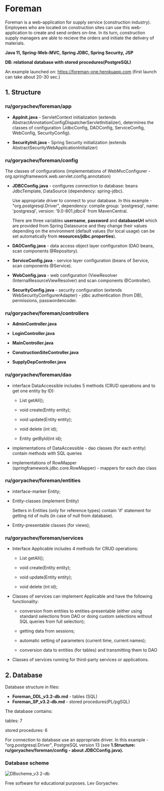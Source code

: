 # Foreman
Foreman is a web-application for supply service (construction industry).
Employees who are located on construction sites can use this web-application to create and send orders on-line. In its turn, construction supply managers are able to recieve the orders and initiate the delivery of materials.
<p><b>Java 11, Spring-Web-MVC, Spring JDBC, Spring Security, JSP</b></p>
<p><b>DB: relational database with stored procedures(PostgreSQL)</b></p>

<p>An example launched on: <a href="https://foreman-one.herokuapp.com" target="_blank">https://foreman-one.herokuapp.com</a> (first launch can take about 20-30 sec.)</p>

<h2>1. Structure</h2>
<h3>ru/goryachev/foreman/app</h3>
<ul>
<li><p><b>AppInit.java</b> - ServletContext initialization (extends AbstractAnnotationConfigDispatcherServletInitializer), determines the classes of configuration (JdbcConfig, DAOConfig, ServiceConfig, WebConfig, SecurityConfig).</p></li>
<li><p><b>SecurityInit.java</b> - Spring Security initialization (extends AbstractSecurityWebApplicationInitializer)</p></li>
</ul>

<h3>ru/goryachev/foreman/config</h3>
<p> The classes of configurations (implementations of WebMvcConfigurer - org.springframework.web.servlet.config.annotation)
</p>

<ul>
<li><p><b>JDBCConfig.java</b> - configures connection to database: beans JdbcTemplate, DataSource (dependency: spring-jdbc).</p>
<p>Use appropriate driver to connect to your database. In this example -  "org.postgresql.Driver", dependency: compile group: 'postgresql', name: 'postgresql', version: '9.0-801.jdbc4' from MavenCentral.</p>
<p>There are three variables <b>username</b>, <b>password</b> and <b>databaseUrl</b> which are provided from Spring Datasource and they change their values depending on the environment (default values (for local usage) can be set automatically from <b>resources/jdbc.properties</b>).</p>

<li><p><b>DAOConfig.java</b> - data access object layer configuration (DAO beans, scan components @Repository).</p>
<li><p><b>ServiceConfig.java</b> - service layer configuration (beans of Service, scan components @Service).</p>
<li><p><b>WebConfig.java</b> - web configuration (ViewResolver (InternalResourceViewResolver) and scan components @Controller).</p>
<li><p><b>SecurityConfig.java</b> - security configuration (extends WebSecurityConfigurerAdapter) - jdbc authentication (from DB), permissions, passwordencoder.</p>
</ul>

<h3>ru/goryachev/foreman/controllers</h3>
<ul>
<li><p><b>AdminController.java</b></p>
<li><p><b>LoginController.java</b></p>
<li><p><b>MainController.java</b></p>
<li><p><b>ConstructionSiteController.java</b></p>
<li><p><b>SupplyDepController.java</b></p>
</ul>

<h3>ru/goryachev/foreman/dao</h3>
<ul>
<li><p>interface DataAccessible includes 5 methods (CRUD operations and to get one entity by ID):</p>
<ul>
<li><p>List getAll();</p>
<li><p>void create(Entity entity);</p>
<li><p>void update(Entity entity);</p>
<li><p>void delete (int id);</p>
<li><p>Entity getById(int id);</p>
</ul>
<li><p>implementations of DataAccessible - dao classes (for each entity) contain methods with SQL queries</p>
<li><p>implementations of RowMapper (springframework.jdbc.core.RowMapper) - mappers for each dao class</p>
</ul>


<h3>ru/goryachev/foreman/entities</h3>
<ul>
<li><p>interface-marker Entity;</p>
<li><p>Entity-classes (implement Entity)</p>
<p>Setters in Entities (only for reference types) contain 'if' statement for getting rid of nulls (in case of null from database).</p>
<li><p>Entity-presentable classes (for views);</p>
</ul>

<h3>ru/goryachev/foreman/services</h3>
<ul>
<li><p>Interface Applicable includes 4 methods for CRUD operations:</p>
<ul>
<li><p>List getAll();</p>
<li><p>void create(Entity entity);</p>
<li><p>void update(Entity entity);</p>
<li><p>void delete (int id);</p>
</ul>
<li><p>Classes of services can implement Applicable and have the following functionality:</p>
<ul>
<li><p>conversion from entities to entities-presentable (either using standard selections from DAO or doing custom selections without SQL queries from full selection);</p>
<li><p>getting data from sessions;</p>
<li><p>automatic setting of parameters (current time, current names);</p>
<li><p>conversion data to entities (for tables) and transmitting them to DAO</p>
</ul>
<li><p>Classes of services running for third-party services or applications.</p>
</ul>

<h2>2. Database</h2>
<p>Database structure in files:</p>
<ul>
<li><b>Foreman_DDL_v3.2-db.md</b> - tables (SQL)
<li><b>Foreman_SP_v3.2-db.md</b> - stored procedures(PL/pgSQL)
</ul>
<p>The database contains:</p>
<p>tables: 7</p>
<p>stored procedures: 6</p>
<p>For connection to database use an appropriate driver. In this example - "org.postgresql.Driver", PostgreSQL version 13 (see <b>1.Structure: ru/goryachev/foreman/config - about JDBCConfig.java).</b></p>

<h3>Database scheme</h3>

![DBscheme_v3 2-db](https://user-images.githubusercontent.com/61917893/103481402-dae49980-4deb-11eb-812c-399686a56309.jpg)

<p></p>
<p>Free software for educational purposes. Lev Goryachev.</p>
